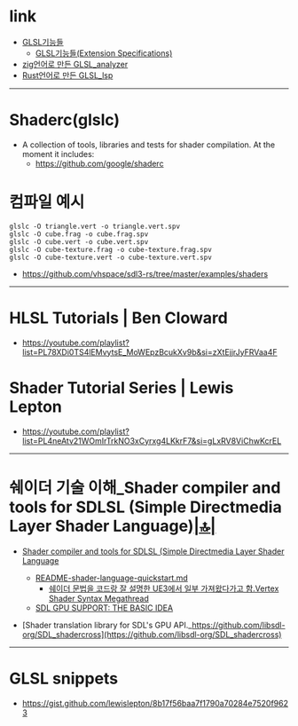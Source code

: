 # link 

- [GLSL기능들](https://github.com/KhronosGroup/GLSL/tree/main/extensions/ext)
  - [GLSL기능들(Extension Specifications)](https://github.com/KhronosGroup/GLSL#extension-specifications-in-this-repository)
- [zig언어로 만든 GLSL_analyzer](https://github.com/nolanderc/glsl_analyzer)
- [Rust언어로 만든 GLSL_lsp](https://github.com/KubaP/glsl-lsp)

<hr />

# Shaderc(glslc)
- A collection of tools, libraries and tests for shader compilation. At the moment it includes:
  - https://github.com/google/shaderc

# 컴파일 예시

```
glslc -O triangle.vert -o triangle.vert.spv
glslc -O cube.frag -o cube.frag.spv
glslc -O cube.vert -o cube.vert.spv
glslc -O cube-texture.frag -o cube-texture.frag.spv
glslc -O cube-texture.vert -o cube-texture.vert.spv
```

- https://github.com/vhspace/sdl3-rs/tree/master/examples/shaders

<hr />

# HLSL Tutorials | Ben Cloward
- https://youtube.com/playlist?list=PL78XDi0TS4lEMvytsE_MoWEpzBcukXv9b&si=zXtEjjrJyFRVaa4F

# Shader Tutorial Series | Lewis Lepton
- https://youtube.com/playlist?list=PL4neAtv21WOmIrTrkNO3xCyrxg4LKkrF7&si=gLxRV8ViChwKcrEL


<hr />

# 쉐이더 기술 이해_Shader compiler and tools for SDLSL (Simple Directmedia Layer Shader Language)[|🔝|](#link)

- [Shader compiler and tools for SDLSL (Simple Directmedia Layer Shader Language](https://github.com/libsdl-org/SDL_shader_tools)
  - [README-shader-language-quickstart.md](https://github.com/libsdl-org/SDL_shader_tools/blob/main/docs/README-shader-language-quickstart.md)
    - [쉐이더 문법을 코드랑 잘 설명한 UE3에서 일부 가져왔다가고 함.Vertex Shader Syntax Megathread](https://github.com/libsdl-org/SDL_shader_tools/issues/3)
  - [SDL GPU SUPPORT: THE BASIC IDEA](https://github.com/libsdl-org/SDL_shader_tools/blob/main/docs/README-SDL_gpu.md)

- [Shader translation library for SDL's GPU API._https://github.com/libsdl-org/SDL_shadercross](https://github.com/libsdl-org/SDL_shadercross)

<hr />

# GLSL snippets

- https://gist.github.com/lewislepton/8b17f56baa7f1790a70284e7520f9623
